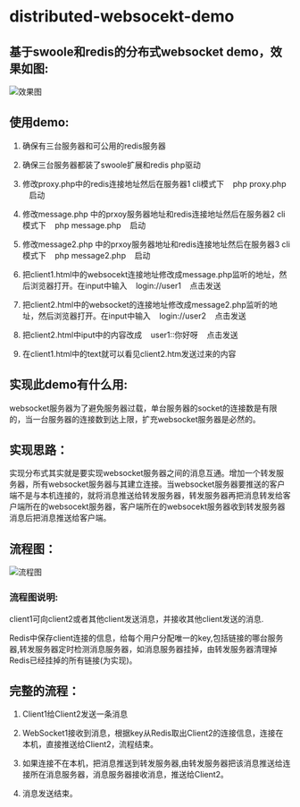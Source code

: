 # distributed-websocekt-demo

## 基于swoole和redis的分布式websocket demo，效果如图:

![效果图](https://camo.githubusercontent.com/9ad64f786adb2b16d84a712074b90961f0649f49/68747470733a2f2f7777772e636f64696e67666973682e78797a2f77702d636f6e74656e742f75706c6f6164732f323031382f30352f73732e706e67)


## 使用demo:

1. 确保有三台服务器和可公用的redis服务器

2. 确保三台服务器都装了swoole扩展和redis php驱动

3. 修改proxy.php中的redis连接地址然后在服务器1 cli模式下 &nbsp;&nbsp; php proxy.php &nbsp;&nbsp; 启动

4. 修改message.php 中的prxoy服务器地址和redis连接地址然后在服务器2 cli模式下 &nbsp;&nbsp; php message.php &nbsp;&nbsp; 启动

5. 修改message2.php 中的prxoy服务器地址和redis连接地址然后在服务器3 cli模式下 &nbsp;&nbsp; php message2.php &nbsp;&nbsp; 启动

6. 把client1.html中的websocekt连接地址修改成message.php监听的地址，然后浏览器打开。在input中输入 &nbsp;&nbsp; login://user1 &nbsp;&nbsp; 点击发送

7. 把client2.html中的websocket的连接地址修改成message2.php监听的地址，然后浏览器打开。在input中输入 &nbsp;&nbsp; login://user2 &nbsp;&nbsp; 点击发送

8. 把client2.html中iput中的内容改成 &nbsp;&nbsp; user1::你好呀 &nbsp;&nbsp;  点击发送

9. 在client1.html中的text就可以看见client2.htm发送过来的内容

## 实现此demo有什么用:

websocket服务器为了避免服务器过载，单台服务器的socket的连接数是有限的，当一台服务器的连接数到达上限，扩充websocket服务器是必然的。

## 实现思路：

实现分布式其实就是要实现websocket服务器之间的消息互通。增加一个转发服务器，所有websocket服务器与其建立连接。当websocket服务器要推送的客户端不是与本机连接的，就将消息推送给转发服务器，转发服务器再把消息转发给客户端所在的websocekt服务器，客户端所在的websocekt服务器收到转发服务器消息后把消息推送给客户端。

## 流程图：

![流程图](https://camo.githubusercontent.com/23cea6207472f5cb43bde8e7b2491294089608fe/68747470733a2f2f7777772e636f64696e67666973682e78797a2f77702d636f6e74656e742f75706c6f6164732f323031382f30352f64662e706e67)

### 流程图说明:

client1可向client2或者其他client发送消息，并接收其他client发送的消息.

Redis中保存client连接的信息，给每个用户分配唯一的key,包括链接的哪台服务器,转发服务器定时检测消息服务器，如消息服务器挂掉，由转发服务器清理掉Redis已经挂掉的所有链接(为实现)。


## 完整的流程：

1. Client1给Client2发送一条消息

2. WebSocket1接收到消息，根据key从Redis取出Client2的连接信息，连接在本机，直接推送给Client2，流程结束。

3. 如果连接不在本机，把消息推送到转发服务器,由转发服务器把该消息推送给连接所在消息服务器，消息服务器接收消息，推送给Client2。

4. 消息发送结束。


